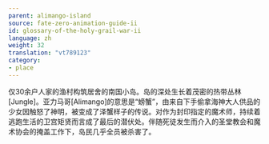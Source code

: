 ```yaml
---
parent: alimango-island
source: fate-zero-animation-guide-ii
id: glossary-of-the-holy-grail-war-ii
language: zh
weight: 32
translation: "vt789123"
category:
- place
---
```


仅30余户人家的渔村构筑居舍的南国小岛。岛的深处生长着茂密的热带丛林[Jungle]。亚力马哥[Alimango]的意思是“螃蟹”，由来自下手偷拿海神大人供品的少女因触怒了神明，被变成了泽蟹样子的传说。对作为封印指定的魔术师，持续着逃跑生活的卫宫矩贤而言成了最后的潜伏处。伴随死徒发生而介入的圣堂教会和魔术协会的掩盖工作下，岛民几乎全员被杀害了。
